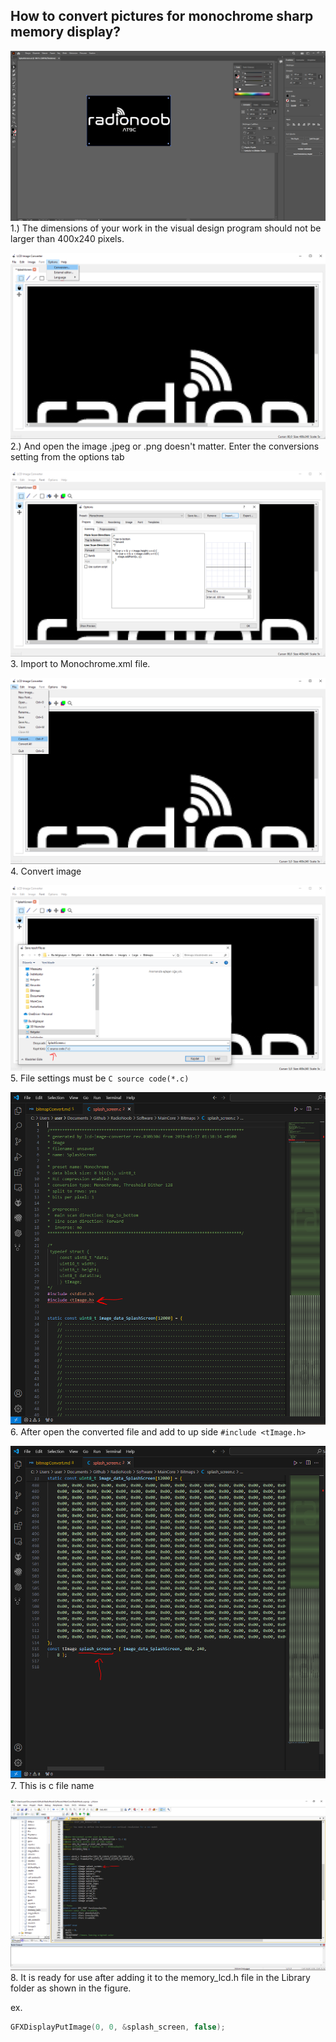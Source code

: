 ## How to convert pictures for monochrome sharp memory display?


![](./Documents/AI-size.PNG)
1.) The dimensions of your work in the visual design program should not be larger than 400x240 pixels.

![](./Documents/conversion_setting.PNG)
2.) And open the image .jpeg or .png doesn't matter. Enter the conversions setting from the options tab

![](./Documents/conversion-import.PNG)
3. Import to Monochrome.xml file.

![](./Documents/convert.PNG)
4. Convert image

![](./Documents/save.PNG)
5. File settings must be `C source code(*.c)`

![](./Documents/add-lib.PNG)
6. After open the converted file and add to up side `#include <tImage.h>`

![](./Documents/file-name.PNG)
7. This is c file name

![](./Documents/add-memory-lib.PNG)
8. It is ready for use after adding it to the memory_lcd.h file in the Library folder as shown in the figure.

ex. 
``` C
GFXDisplayPutImage(0, 0, &splash_screen, false);
```

